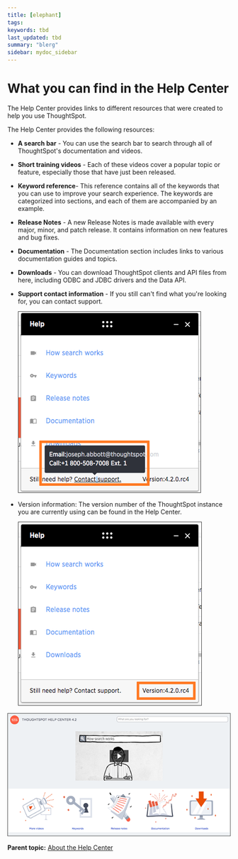 ```yaml
---
title: [elephant]
tags: 
keywords: tbd
last_updated: tbd
summary: "blerg"
sidebar: mydoc_sidebar
---
```

# What you can find in the Help Center

The Help Center provides links to different resources that were created to help you use ThoughtSpot.

The Help Center provides the following resources:

-   **A search bar** - You can use the search bar to search through all of ThoughtSpot's documentation and videos.
-   **Short training videos** - Each of these videos cover a popular topic or feature, especially those that have just been released.
-   **Keyword reference**- This reference contains all of the keywords that you can use to improve your search experience. The keywords are categorized into sections, and each of them are accompanied by an example.
-   **Release Notes** - A new Release Notes is made available with every major, minor, and patch release. It contains information on new features and bug fixes.
-   **Documentation** - The Documentation section includes links to various documentation guides and topics.
-   **Downloads** - You can download ThoughtSpot clients and API files from here, including ODBC and JDBC drivers and the Data API.
-   **Support contact information** - If you still can't find what you're looking for, you can contact support.

     ![](/pages/images/help_center_support_contact.png "Contact support") 

-   Version information: The version number of the ThoughtSpot instance you are currently using can be found in the Help Center.

     ![](/pages/images/help_center_4.2_version.png "Version number") 


 ![](/pages/images/help_center.png "Help Center home page") 

**Parent topic:** [About the Help Center](../../../pages/end_user_guide/help_center/about_the_help_center.html)


